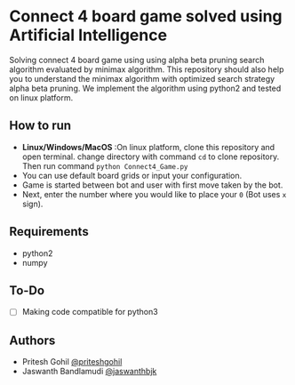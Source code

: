 # Connect 4 board game solved using Artificial Intelligence 
Solving connect 4 board game using using alpha beta pruning search algorithm evaluated by minimax algorithm. This repository should also help you to understand the minimax algorithm with optimized search strategy alpha beta pruning. We implement the algorithm using python2 and tested on linux platform.

## How to run
- **Linux/Windows/MacOS** :On linux platform, clone this repository and open terminal. change directory with command `cd` to clone repository. Then run command `python Connect4_Game.py`
- You can use default board grids or input your configuration.
- Game is started between bot and user with first move taken by the bot.
- Next, enter the number where you would like to place your `0` (Bot uses `x` sign).

## Requirements
* python2
* numpy

## To-Do
- [ ] Making code compatible for python3

## Authors
* Pritesh Gohil [@priteshgohil](https://github.com/priteshgohil)
* Jaswanth Bandlamudi [@jaswanthbjk](https://github.com/jaswanthbjk)

